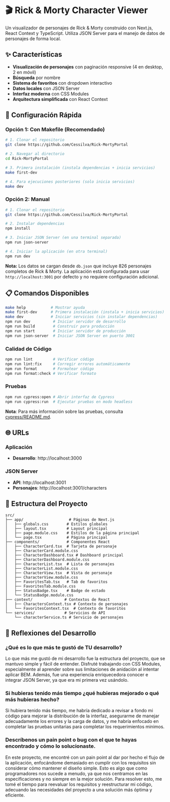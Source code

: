 # 🎬 Rick & Morty Character Viewer

Un visualizador de personajes de Rick & Morty construido con Next.js, React Context y TypeScript. Utiliza JSON Server para el manejo de datos de personajes de forma local.

## ✨ Características

- **Visualización de personajes** con paginación responsive (4 en desktop, 2 en móvil)
- **Búsqueda** por nombre
- **Sistema de favoritos** con dropdown interactivo
- **Datos locales** con JSON Server
- **Interfaz moderna** con CSS Modules
- **Arquitectura simplificada** con React Context

## 🚀 Configuración Rápida

### Opción 1: Con Makefile (Recomendado)

```bash
# 1. Clonar el repositorio
git clone https://github.com/Cessilva/Rick-MortyPortal

# 2. Navegar al directorio
cd Rick-MortyPortal

# 3. Primera instalación (instala dependencias + inicia servicios)
make first-dev

# 4. Para ejecuciones posteriores (solo inicia servicios)
make dev
```

### Opción 2: Manual

```bash
# 1. Clonar el repositorio
git clone https://github.com/Cessilva/Rick-MortyPortal

# 2. Instalar dependencias
npm install

# 3. Iniciar JSON Server (en una terminal separada)
npm run json-server

# 4. Iniciar la aplicación (en otra terminal)
npm run dev
```

**Nota:** Los datos se cargan desde `db.json` que incluye 826 personajes completos de Rick & Morty. La aplicación está configurada para usar `http://localhost:3001` por defecto y no requiere configuración adicional.

## 📋 Comandos Disponibles

```bash
make help           # Mostrar ayuda
make first-dev      # Primera instalación (instala + inicia servicios)
make dev            # Iniciar servicios (sin instalar dependencias)
npm run dev          # Iniciar servidor de desarrollo
npm run build        # Construir para producción
npm run start        # Iniciar servidor de producción
npm run json-server  # Iniciar JSON Server en puerto 3001
```

### Calidad de Código

```bash
npm run lint         # Verificar código
npm run lint:fix     # Corregir errores automáticamente
npm run format       # Formatear código
npm run format:check # Verificar formato
```

### Pruebas

```bash
npm run cypress:open # Abrir interfaz de Cypress
npm run cypress:run  # Ejecutar pruebas en modo headless
```

**Nota**: Para más información sobre las pruebas, consulta [cypress/README.md](cypress/README.md).

## 🌐 URLs

### Aplicación

- **Desarrollo**: http://localhost:3000

### JSON Server

- **API**: http://localhost:3001
- **Personajes**: http://localhost:3001/characters

## 📁 Estructura del Proyecto

```
src/
├── app/                    # Páginas de Next.js
│   ├── globals.css        # Estilos globales
│   ├── layout.tsx         # Layout principal
│   ├── page.module.css    # Estilos de la página principal
│   └── page.tsx           # Página principal
├── components/            # Componentes React
│   ├── CharacterCard.tsx  # Tarjeta de personaje
│   ├── CharacterCard.module.css
│   ├── CharacterDashboard.tsx # Dashboard principal
│   ├── CharacterDashboard.module.css
│   ├── CharacterList.tsx  # Lista de personajes
│   ├── CharacterList.module.css
│   ├── CharacterView.tsx  # Vista de personaje
│   ├── CharacterView.module.css
│   ├── FavoritesTab.tsx   # Tab de favoritos
│   ├── FavoritesTab.module.css
│   ├── StatusBadge.tsx    # Badge de estado
│   └── StatusBadge.module.css
├── context/              # Contextos de React
│   ├── CharactersContext.tsx # Contexto de personajes
│   └── FavoritesContext.tsx  # Contexto de favoritos
└── services/             # Servicios de API
    └── characterService.ts # Servicio de personajes
```

## 💭 Reflexiones del Desarrollo

### ¿Qué es lo que más te gustó de TU desarrollo?

Lo que más me gustó de mi desarrollo fue la estructura del proyecto, que se mantuvo simple y fácil de entender. Disfruté trabajando con CSS Modules, especialmente al aprender sobre sus limitaciones de anidación al intentar aplicar BEM. Además, fue una experiencia enriquecedora conocer e integrar JSON Server, ya que era mi primera vez usándolo.

### Si hubieras tenido más tiempo ¿qué hubieras mejorado o qué más hubieras hecho?

Si hubiera tenido más tiempo, me habría dedicado a revisar a fondo mi código para mejorar la distribución de la interfaz, asegurarme de manejar adecuadamente los errores y la carga de datos, y me habría enfocado en completar las pruebas unitarias para completar los requerimientos minimos.

### Descríbenos un pain point o bug con el que te hayas encontrado y cómo lo solucionaste.

En este proyecto, me encontré con un pain point al dar por hecho el flujo de la aplicación, enfocándome demasiado en cumplir con los requisitos sin considerar cómo mantener el diseño simple. Esto es algo que como programadores nos sucede a menudo, ya que nos centramos en las especificaciones y no siempre en la mejor solución. Para resolver esto, me tomé el tiempo para reevaluar los requisitos y reestructurar mi código, adecuando las necesidades del proyecto a una solución más óptima y eficiente.
